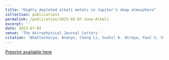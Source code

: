 ```yaml
---
title: "Highly depleted alkali metals in Jupiter's deep atmosphere"
collection: publications
permalink: /publication/2023-02-07-Juno-Alkali
excerpt: ''
date: 2023-07-02
venue: 'The Astrophysical Journal Letters'
citation: 'Bhattacharya, Ananyo, Cheng Li, Sushil K. Atreya, Paul G. Steffes, Steven M. Levin, Scott J. Bolton, Tristan Guillot et al. "Highly depleted alkali metals in Jupiter's deep atmosphere." arXiv preprint arXiv:2306.12546 (2023).'
---
```


[Preprint available here](https://arxiv.org/abs/2306.12546)
